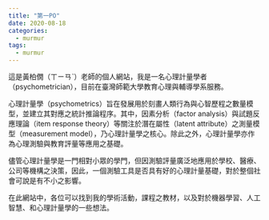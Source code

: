 ```yaml
---
title: "第一PO"
date: 2020-08-18
categories:
  - murmur
tags:
  - murmur
---
```


這是黃柏僩（ㄒㄧㄢˋ）老師的個人網站，我是一名心理計量學者（psychometrician），目前在臺灣師範大學教育心理與輔導學系服務。

心理計量學（psychometrics）旨在發展用於刻畫人類行為與心智歷程之數量模型，並建立其對應之統計推論程序。其中，因素分析（factor analysis）與試題反應理論（item response theory）等關注於潛在屬性（latent attribute）之測量模型（measurement model），乃心理計量學之核心。除此之外，心理計量學亦作為心理測驗與教育評量等應用之基礎。

儘管心理計量學是一門相對小眾的學門，但因測驗評量廣泛地應用於學校、醫療、公司等機構之決策，因此，一個測驗工具是否具有好的心理計量基礎，對於整個社會可說是有不小之影響。

在此網站中，各位可以找到我的學術活動，課程之教材，以及對於機器學習、人工智慧、和心理計量學的一些想法。
